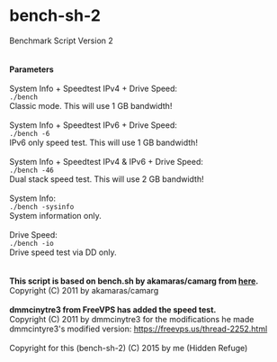 # bench-sh-2
Benchmark Script Version 2<br /><br /><br />
<strong>Parameters</strong><br /><br />
System Info + Speedtest IPv4 + Drive Speed:<br />
<code>./bench</code><br />
Classic mode. This will use 1 GB bandwidth!<br /><br />
System Info + Speedtest IPv6 + Drive Speed:<br />
<code>./bench -6</code><br />
IPv6 only speed test. This will use 1 GB bandwidth!<br /><br />
System Info + Speedtest IPv4 & IPv6 + Drive Speed:<br />
<code>./bench -46</code><br />
Dual stack speed test. This will use 2 GB bandwidth!<br /><br />
System Info:<br />
<code>./bench -sysinfo</code><br />
System information only.<br /><br />
Drive Speed:<br />
<code>./bench -io</code><br />
Drive speed test via DD only.<br /><br /><br />
<strong>This script is based on bench.sh by akamaras/camarg from <a href="http://www.akamaras.com/linux/linux-server-info-script/">here</a>.</strong><br />
Copyright (C) 2011 by akamaras/camarg<br /><br />
<strong>dmmcinytre3 from FreeVPS has added the speed test.</strong><br />
Copyright (C) 2011 by dmmcinytre3 for the modifications he made<br />
dmmcintyre3's modified version: https://freevps.us/thread-2252.html<br /><br />
Copyright for this (bench-sh-2) (C) 2015 by me (Hidden Refuge)
